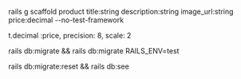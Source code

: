 rails g scaffold product title:string description:string image_url:string price:decimal --no-test-framework

t.decimal :price, precision: 8, scale: 2

rails db:migrate && rails db:migrate RAILS_ENV=test

rails db:migrate:reset && rails db:see
